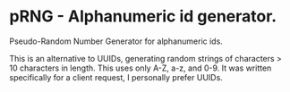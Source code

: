 # pRNG - Alphanumeric id generator.
Pseudo-Random Number Generator for alphanumeric ids.

This is an alternative to UUIDs, generating random strings of characters > 10 characters in length.  This uses only A-Z, a-z, and 0-9.  It was written specifically for a client request, I personally prefer UUIDs.
